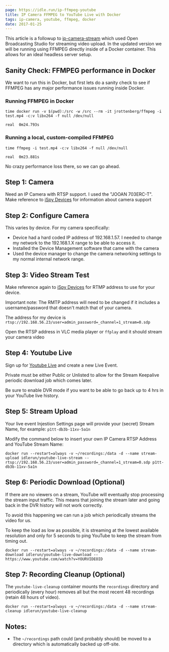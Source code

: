 ```yaml
---
page: https://idle.run/ip-ffmpeg-youtube
title: IP Camera FFMPEG to YouTube Live with Docker
tags: ip-camera, youtube, ffmpeg, docker
date: 2017-01-25
---
```


This article is a followup to [ip-camera-stream](https://idle.run/ip-camera-stream) which used Open Broadcasting Studio for streaming video upload. In the updated version we will be running using FFMPEG directly inside of a Docker container. This allows for an ideal headless server setup.


## Sanity Check: FFMPEG performance in Docker

We want to run this in Docker, but first lets do a sanity check to see if FFMPEG has any major performance issues running inside Docker.

### Running FFMPEG in Docker

```
time docker run -v $(pwd):/src -w /src --rm -it jrottenberg/ffmpeg -i test.mp4 -c:v libx264 -f null /dev/null
```

```
real  0m24.793s
```

### Running a local, custom-compiled FFMPEG

```
time ffmpeg -i test.mp4 -c:v libx264 -f null /dev/null
```

```
real  0m23.881s
```

No crazy performance loss there, so we can go ahead.



## Step 1: Camera
Need an IP Camera with RTSP support. I used the "JOOAN 703ERC-T".
Make reference to [iSpy Devices](https://www.ispyconnect.com/sources.aspx) for information about camera support


## Step 2: Configure Camera
This varies by device. For my camera specifically:

- Device had a hard coded IP address of 192.168.1.57. I needed to change my network to the 192.168.1.X range to be able to access it.
- Installed the Device Management software that came with the camera
- Used the device manager to change the camera networking settings to my normal internal network range.


## Step 3: Video Stream Test

Make reference again to [iSpy Devices](https://www.ispyconnect.com/sources.aspx) for RTMP address to use for your device.

Important note: The RMTP address will need to be changed if it includes a username/password that doesn't match that of your camera.

The address for my device is `rtsp://192.168.56.23/user=admin_password=_channel=1_stream=0.sdp`

Open the RTSP address in VLC media player or `ffplay` and it should stream your camera video


## Step 4: Youtube Live
Sign up for [Youtube Live](https://www.youtube.com/live_dashboard) and create a new Live Event.

Private must be either Public or Unlisted to allow for the Stream Keepalive periodic download job which comes later.

Be sure to enable DVR mode if you want to be able to go back up to 4 hrs in your YouTube live history.


## Step 5: Stream Upload

Your live event Injestion Settings page will provide your (secret) Stream Name, for example: `p1tt-db3b-11xv-5a1n`

Modify the command below to insert your own IP Camera RTSP Address and YouTube Stream Name:

```
docker run --restart=always -v ~/recordings:/data -d --name stream-upload idlerun/youtube-live-stream -- rtsp://192.168.56.23/user=admin_password=_channel=1_stream=0.sdp p1tt-db3b-11xv-5a1n
```


## Step 6: Periodic Download (Optional)

If there are no viewers on a stream, YouTube will eventually stop processing the stream input traffic. This means that joining the stream later and going back in the DVR history will not work correctly.

To avoid this happening we can run a job which periodically streams the video for us.

To keep the load as low as possible, it is streaming at the lowest available resolution and only for 5 seconds to ping YouTube to keep the stream from timing out.

```
docker run --restart=always -v ~/recordings:/data -d --name stream-download idlerun/youtube-live-download -- https://www.youtube.com/watch?v=YOURVIDEOID
```


## Step 7: Recording Cleanup (Optional)

The `youtube-live-cleanup` container mounts the `recordings` directory and periodically (every hour) removes all but the most recent 48 recordings (retain 48 hours of video).

```
docker run --restart=always -v ~/recordings:/data -d --name stream-cleanup idlerun/youtube-live-cleanup
```

## Notes:
- The `~/recordings` path could (and probably should) be moved to a directory which is automatically backed up off-site.
